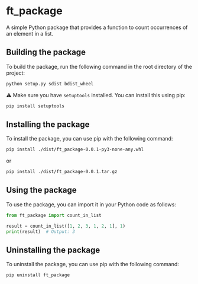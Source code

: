 # ft_package

A simple Python package that provides a function to count occurrences of an element in a list.

## Building the package
To build the package, run the following command in the root directory of the project:

```bash
python setup.py sdist bdist_wheel
```

⚠️ Make sure you have `setuptools` installed. You can install this using pip:

```bash
pip install setuptools
```

## Installing the package
To install the package, you can use pip with the following command:

```bash
pip install ./dist/ft_package-0.0.1-py3-none-any.whl
```

or

```bash
pip install ./dist/ft_package-0.0.1.tar.gz
```

## Using the package
To use the package, you can import it in your Python code as follows:

```python
from ft_package import count_in_list

result = count_in_list([1, 2, 3, 1, 2, 1], 1)
print(result)  # Output: 3
```

## Uninstalling the package
To uninstall the package, you can use pip with the following command:

```bash
pip uninstall ft_package
```
